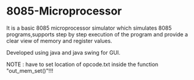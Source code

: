 # 8085-Microprocessor

It is a basic 8085 microprocessor simulator which simulates 8085 programs,supports step by step execution of the program 
and provide a clear view of memory and register values.

Developed using java and java swing for GUI.

NOTE : have to set location of opcode.txt inside the function "out_mem_set()"!!!
